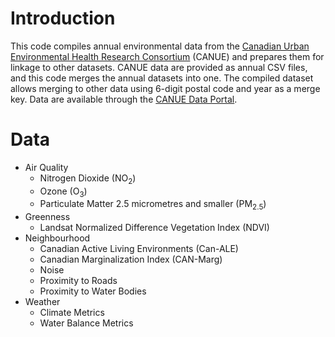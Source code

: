 # Introduction
This code compiles annual environmental data from the [Canadian Urban Environmental Health Research Consortium](https://canue.ca) (CANUE) and prepares them for linkage to other datasets. CANUE data are provided as annual CSV files, and this code merges the annual datasets into one. The compiled dataset allows merging to other data using 6-digit postal code and year as a merge key. Data are available through the [CANUE Data Portal](https://www.canuedata.ca).

# Data
- Air Quality
  - Nitrogen Dioxide (NO<sub>2</sub>)
  - Ozone (O<sub>3</sub>)
  - Particulate Matter 2.5 micrometres and smaller (PM<sub>2.5</sub>)
- Greenness
  - Landsat Normalized Difference Vegetation Index (NDVI)
- Neighbourhood
  - Canadian Active Living Environments (Can-ALE)
  - Canadian Marginalization Index (CAN-Marg)
  - Noise
  - Proximity to Roads
  - Proximity to Water Bodies
- Weather
  - Climate Metrics
  - Water Balance Metrics
